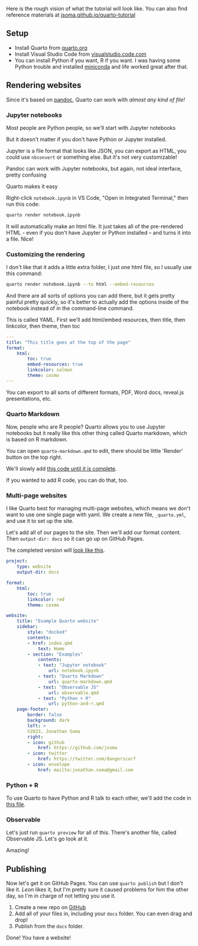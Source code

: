 Here is the rough vision of what the tutorial will look like. You can also find reference materials at [jsoma.github.io/quarto-tutorial](https://jsoma.github.io/quarto-tutorial)

## Setup 

- Install Quarto from [quarto.org](https://quarto.org)
- Install Visual Studio Code from [visualstudio.code.com](https://visualstudio.code.com)
- You can install Python if you want, R if you want. I was having some Python trouble and installed [miniconda](https://docs.conda.io/en/latest/miniconda.html) and life worked great after that.

## Rendering websites

Since it's based on [pandoc](https://pandoc.org/), Quarto can work with *almost any kind of file!*

### Jupyter notebooks

Most people are Python people, so we'll start with Jupyter notebooks

But it doesn't matter if you don't have Python or Jupyter installed.

Jupyter is a file format that looks like JSON, you can export as HTML, you could use `nbconvert` or something else. But it's not very customizable!

Pandoc can work with Jupyter notebooks, but again, not ideal interface, pretty confusing

Quarto makes it easy

Right-click `notebook.ipynb` in VS Code, "Open in Integrated Terminal," then run this code:

```bash
quarto render notebook.ipynb
```

It will automatically make an html file. It just takes all of the pre-rendered HTML - even if you don't have Jupyter or Python installed – and turns it into a file. Nice!

### Customizing the rendering

I don't like that it adds a little extra folder, I just one html file, so I usually use this command:

```bash
quarto render notebook.ipynb --to html --embed-resources
```

And there are all sorts of options you can add there, but it gets pretty painful pretty quickly, so it's better to actually add the options inside of the notebook instead of in the command-line command.

This is called YAML. First we'll add html/embed resources, then title, then linkcolor, then theme, then toc

```yaml
---
title: "This title goes at the top of the page"
format:
    html:
        toc: true
        embed-resources: true
        linkcolor: salmon
        theme: cosmo
---
```

You can export to all sorts of different formats, PDF, Word docs, reveal.js presentations, etc.

### Quarto Markdown

Now, people who are R people? Quarto allows you to use Jupyter notebooks but it really like this other thing called Quarto markdown, which is based on R markdown.

You can open `quarto-markdown.qmd` to edit, there should be little 'Render' button on the top right.

We'll slowly add [this code until it is complete](tutorial-content-after/quarto-markdown.qmd).

If you wanted to add R code, you can do that, too.

### Multi-page websites

I like Quarto best for managing multi-page websites, which means we don't want to use one single page with yaml. We create a new file, `_quarto.yml`, and use it to set up the site.

Let's add all of our pages to the site. Then we'll add our format content. Then `output-dir: docs` so it can go up on GitHub Pages.

The completed version will [look like this](tutorial-content-after/_quarto.yml).

```yaml
project:
    type: website
    output-dir: docs

format:
    html:
        toc: true
        linkcolor: red
        theme: cosmo

website:
    title: "Example Quarto website"
    sidebar:
        style: "docked"
        contents:
        - href: index.qmd
            text: Home
        - section: "Examples"
            contents:
            - text: "Jupyter notebook"
                url: notebook.ipynb
            - text: "Quarto Markdown"
                url: quarto-markdown.qmd
            - text: "Observable JS"
                url: observable.qmd
            - text: "Python + R"
                url: python-and-r.qmd
    page-footer: 
        border: false
        background: dark
        left: >
        ©2023, Jonathan Soma
        right: 
        - icon: github
            href: https://github.com/jsoma
        - icon: twitter 
            href: https://twitter.com/dangerscarf
        - icon: envelope
            href: mailto:jonathan.soma@gmail.com
``` 

### Python + R

To use Quarto to have Python and R talk to each other, we'll add the code in [this file](tutorial-content-after/python-and-r.qmd).

### Observable

Let's just run `quarto preview` for all of this. There's another file, called Observable JS. Let's go look at it.

Amazing!

## Publishing

Now let's get it on GitHub Pages. You can use `quarto publish` but I don't like it. _Leon_ likes it, but I'm pretty sure it caused problems for him the other day, so I'm in charge of not letting you use it.

1. Create a new repo on [GitHub](https://github.com/)
2. Add all of your files in, including your `docs` folder. You can even drag and drop!
3. Publish from the `docs` folder.

Done! You have a website!
